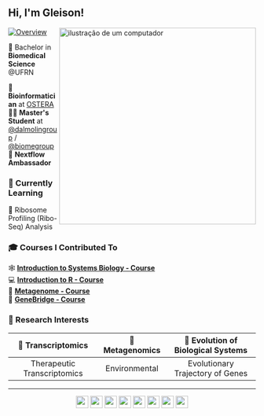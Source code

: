 ## Hi, I'm Gleison!  

<img src="https://raw.githubusercontent.com/MicaelliMedeiros/micaellimedeiros/master/image/computer-illustration.png" alt="ilustração de um computador" min-width="400px" max-width="400px" width="400px" align="right">  

[![Overview](https://img.shields.io/static/v1?label=Overview&message=gleisonm&color=25067D&labelColor=CD719F&style=flat&logo=GitHub)](https://github.com/gleisonm)  

🥼 Bachelor in **Biomedical Science** @UFRN  

🔬 **Bioinformatician** at [OSTERA](https://ostera.co/)  
👨‍🎓 **Master's Student** at [@dalmolingroup](https://github.com/dalmolingroup) / [@biomegroup](https://github.com/biomegroup)  
🍏 **Nextflow Ambassador**

### 🌱 Currently Learning  
🧩 Ribosome Profiling (Ribo-Seq) Analysis  

### 🎓 Courses I Contributed To    
🕸 [**Introduction to Systems Biology - Course**](https://github.com/dalmolingroup/systemsbiology-course)  
💻 [**Introduction to R - Course**](https://github.com/dalmolingroup/introductionR-course)  
🧫 [**Metagenome - Course**](https://github.com/dalmolingroup/metagenome-course)  
🪸 [**GeneBridge - Course**](https://github.com/dalmolingroup/genebridge-course)  

### 🔬 Research Interests  

| 🧬 **Transcriptomics**            | 🚽 **Metagenomics**       | 🔄 **Evolution of Biological Systems** |
|:---------------------------------:|:------------------------:|:--------------------------------------:|
| Therapeutic Transcriptomics    | Environmental        | Evolutionary Trajectory of Genes  |

-----

<p align="center">
  <img src="https://img.shields.io/badge/R-276DC3?style=for-the-badge&logo=r&logoColor=white" style="height: 25px;"/>
  <img src="https://img.shields.io/badge/Python-3776AB?style=for-the-badge&logo=python&logoColor=white" style="height: 25px;"/>
  <img src="https://img.shields.io/badge/Shell_Script-121011?style=for-the-badge&logo=gnu-bash&logoColor=white" style="height: 25px;"/>
  <img src="https://img.shields.io/badge/Docker-2496ED?style=for-the-badge&logo=docker&logoColor=white" style="height: 25px;"/>
  <img src="https://img.shields.io/badge/Nextflow-000000?style=for-the-badge&logo=nextflow" style="height: 25px;"/>
  <img src="https://img.shields.io/badge/Conda-3DDC84?style=for-the-badge&logo=anaconda&logoColor=white" style="height: 25px;"/>
  <img src="https://img.shields.io/badge/Quarto-87CEEB?style=for-the-badge&logo=quarto&logoColor=black" style="height: 25px;"/>
  <img src="https://img.shields.io/badge/Markdown-000000?style=for-the-badge&logo=markdown&logoColor=white" style="height: 25px;"/>
</p>
